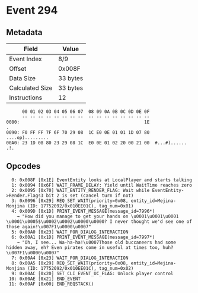 # Event 294

## Metadata

| Field           | Value    |
|-----------------|----------|
| Event Index     | 8/9      |
| Offset          | 0x008F   |
| Data Size       | 33 bytes |
| Calculated Size | 33 bytes |
| Instructions    | 12       |

```
      00 01 02 03 04 05 06 07  08 09 0A 0B 0C 0D 0E 0F
      -- -- -- -- -- -- -- --  -- -- -- -- -- -- -- --
0080:                                               1E                 .
0090: F0 FF FF 7F 6F 70 29 08  1C E0 0E 01 01 1D 07 80  ....op).........
00A0: 23 1D 08 80 23 29 08 1C  E0 0E 01 02 20 00 21 00  #...#)...... .!.
```

## Opcodes

```
  0: 0x008F [0x1E] EventEntity looks at LocalPlayer and starts talking
  1: 0x0094 [0x6F] WAIT_FRAME_DELAY: Yield until WaitTime reaches zero
  2: 0x0095 [0x70] WAIT_ENTITY_RENDER_FLAG: Wait while EventEntity->Render.Flags3 bit 2 is set (cancel turn if not)
  3: 0x0096 [0x29] REQ_SET_WAIT(priority=0x08, entity_id=Mejina-Monjina (ID: 17752092/0x010EE01C), tag_num=0x01)
  4: 0x009D [0x1D] PRINT_EVENT_MESSAGE(message_id=7996*)
    → "How did you manage to get your hands on \u0001\u0001\u0001 \u0001\u0005$\u0002\u0002\u0000\u0000? I never thought we'd see one of those again!\u007F1\u0000\u0007"
  5: 0x00A0 [0x23] WAIT_FOR_DIALOG_INTERACTION
  6: 0x00A1 [0x1D] PRINT_EVENT_MESSAGE(message_id=7997*)
    → "Oh, I see... Wa-ha-ha!\u0007Those old buccaneers had some hidden away, eh? Even pirates come in useful at times too, huh?\u007F1\u0000\u0007"
  7: 0x00A4 [0x23] WAIT_FOR_DIALOG_INTERACTION
  8: 0x00A5 [0x29] REQ_SET_WAIT(priority=0x08, entity_id=Mejina-Monjina (ID: 17752092/0x010EE01C), tag_num=0x02)
  9: 0x00AC [0x20] SET_CLI_EVENT_UC_FLAG: Unlock player control
 10: 0x00AE [0x21] END_EVENT
 11: 0x00AF [0x00] END_REQSTACK()
```
